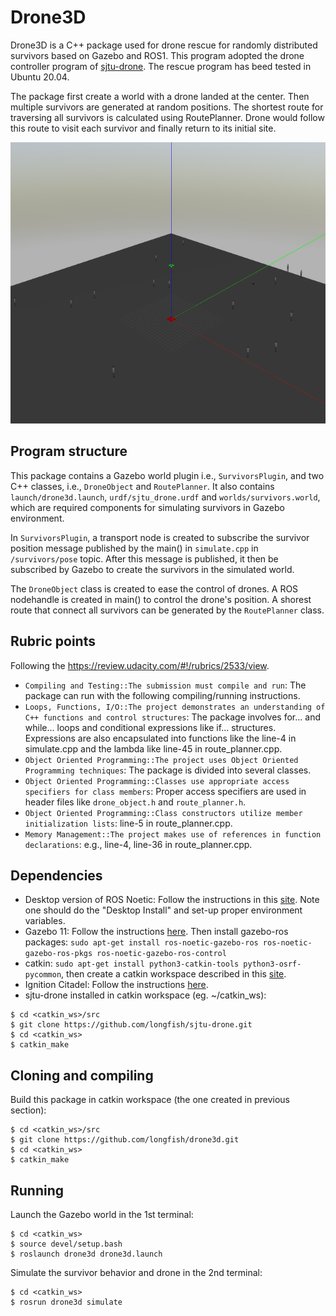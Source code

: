 # Drone3D 

Drone3D is a C++ package used for drone rescue for randomly distributed survivors based on Gazebo and ROS1. This program adopted the drone controller program of [sjtu-drone](https://github.com/tahsinkose/sjtu-drone). The rescue program has beed tested in Ubuntu 20.04.

The package first create a world with a drone landed at the center. Then multiple survivors are generated at random positions. The shortest route for traversing all survivors is calculated using RoutePlanner. Drone would follow this route to visit each survivor and finally return to its initial site.

<img src="map.png" width="600" height="450" />

## Program structure

This package contains a Gazebo world plugin i.e., `SurvivorsPlugin`, and two C++ classes, i.e., `DroneObject` and `RoutePlanner`. It also contains `launch/drone3d.launch`, `urdf/sjtu_drone.urdf` and `worlds/survivors.world`, which are required components for simulating survivors in Gazebo environment. 

In `SurvivorsPlugin`, a transport node is created to subscribe the survivor position message published by the main() in `simulate.cpp` in `/survivors/pose` topic. After this message is published, it then be subscribed by Gazebo to create the survivors in the simulated world. 

The `DroneObject` class is created to ease the control of drones. A ROS nodehandle is created in main() to control the drone's position. A shorest route that connect all survivors can be generated by the `RoutePlanner` class. 

## Rubric points

Following the https://review.udacity.com/#!/rubrics/2533/view.

* `Compiling and Testing::The submission must compile and run`: The package can run with the following compiling/running instructions.
* `Loops, Functions, I/O::The project demonstrates an understanding of C++ functions and control structures`: The package involves for... and while... loops and conditional expressions like if... structures. Expressions are also encapsulated into functions like the line-4 in simulate.cpp and the lambda like line-45 in route_planner.cpp.
* `Object Oriented Programming::The project uses Object Oriented Programming techniques`: The package is divided into several classes. 
* `Object Oriented Programming::Classes use appropriate access specifiers for class members`: Proper access specifiers are used in header files like `drone_object.h` and `route_planner.h`.
* `Object Oriented Programming::Class constructors utilize member initialization lists`: line-5 in route_planner.cpp.
* `Memory Management::The project makes use of references in function declarations`: e.g., line-4, line-36 in route_planner.cpp.

## Dependencies 
* Desktop version of ROS Noetic: Follow the instructions in this [site](http://wiki.ros.org/noetic/Installation/Ubuntu). Note one should do the "Desktop Install" and set-up proper environment variables.  
* Gazebo 11: Follow the instructions [here](http://gazebosim.org/tutorials?tut=install_ubuntu). Then install gazebo-ros packages: `sudo apt-get install ros-noetic-gazebo-ros ros-noetic-gazebo-ros-pkgs ros-noetic-gazebo-ros-control`
* catkin: `sudo apt-get install python3-catkin-tools python3-osrf-pycommon`, then create a catkin workspace described in this [site](http://wiki.ros.org/catkin/Tutorials/create_a_workspace).
* Ignition Citadel: Follow the instructions [here](https://ignitionrobotics.org/docs/citadel/install_ubuntu).
* sjtu-drone installed in catkin workspace (eg. ~/catkin_ws): 
```
$ cd <catkin_ws>/src
$ git clone https://github.com/longfish/sjtu-drone.git
$ cd <catkin_ws>
$ catkin_make 
```

## Cloning and compiling

Build this package in catkin workspace (the one created in previous section):
```
$ cd <catkin_ws>/src
$ git clone https://github.com/longfish/drone3d.git 
$ cd <catkin_ws>
$ catkin_make
```

## Running

Launch the Gazebo world in the 1st terminal:
```
$ cd <catkin_ws>
$ source devel/setup.bash
$ roslaunch drone3d drone3d.launch
```

Simulate the survivor behavior and drone in the 2nd terminal:
```
$ cd <catkin_ws>
$ rosrun drone3d simulate
```
